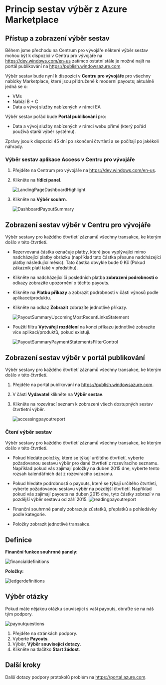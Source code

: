 <properties
   pageTitle="Princip vykazování výběr z Azure Marketplace | Microsoft Azure"
   description="Zjistěte, jak dělat revize jedí sestavy Výběr z Azure Marketplace."
   services="marketplace-publishing"
   documentationCenter="na"
   authors="v-jeana"
   manager="lakoch"
   editor=""/>

<tags
   ms.service="marketplace"
   ms.devlang="na"
   ms.topic="article"
   ms.tgt_pltfrm="na"
   ms.workload="na"
   ms.date="09/19/2016"
   ms.author="v-jeana; hascipio; v-dabosl"/>

# <a name="understand-your-azure-marketplace-payout-reports"></a>Princip sestav výběr z Azure Marketplace

## <a name="access-and-view-your-payout-reports"></a>Přístup a zobrazení výběr sestav

Během jsme přechodu na Centrum pro vývojáře některé výběr sestav mohou být k dispozici v Centru pro vývojáře na https://dev.windows.com/en-us zatímco ostatní stále je možné najít na portál publikování na https://publish.windowsazure.com.

Výběr sestav bude nyní k dispozici v **Centru pro vývojáře** pro všechny nabídky Marketplace, které jsou přidružené k moderní payouts; aktuálně jedná se o:
- VMs
- Nabízí B + C
- Data a vývoj služby nabízených v rámci EA

Výběr sestav pořád bude **Portál publikování** pro:
- Data a vývoj služby nabízených v rámci webu přímé (který pořád používá starší výběr systému).

Zprávy jsou k dispozici 45 dní po skončení čtvrtletí a se počítají po jakékoli náhrady.

### <a name="access-payout-reports-in-dev-center"></a>Výběr sestav aplikace Access v Centru pro vývojáře

1. Přejděte na Centrum pro vývojáře na https://dev.windows.com/en-us.
2. Klikněte na **řídicí panel**.

    ![LandingPageDashboardHighlight][1]

3. Klikněte na **Výběr souhrn**.

    ![DashboardPayoutSummary][2]


## <a name="view-your-payout-reports-in-dev-center"></a>Zobrazení sestav výběr v Centru pro vývojáře

Výběr sestavy pro každého čtvrtletí záznamů všechny transakce, ke kterým došlo v této čtvrtletí.

- Rezervovaná částka označuje platby, které jsou vyplývající mimo nadcházející platby obrázku (například tato částka přesune nadcházející platby následující měsíc).  Tato částka obvykle bude 0 Kč (Pokud zákazník platí také v předstihu).
- Klikněte na nadcházející či posledních platba **zobrazení podrobností o** odkazy zobrazíte upozornění o těchto payouts.
- Klikněte na **Platbu příkazy** a zobrazit podrobnosti v části výnosů podle aplikace/produktu.
- Klikněte na odkaz **Zobrazit** zobrazíte jednotlivé příkazy.

    ![PayoutSummaryUpcomingMostRecentLinksStatement][3]

- Použití filtru **Vytvářejí rozdělení** na konci příkazu jednotlivé zobrazíte více aplikací/produktů, pokud existují.

    ![PayoutSummaryPaymentStatementsFilterControl][4]



## <a name="view-your-payout-reports-in-publishing-portal"></a>Zobrazení sestav výběr v portál publikování
Výběr sestavy pro každého čtvrtletí záznamů všechny transakce, ke kterým došlo v této čtvrtletí.

1. Přejděte na portál publikování na https://publish.windowsazure.com.
2. V části **Vydavatel** klikněte na **Výběr sestav**.
3. Klikněte na rozevírací seznam k zobrazení všech dostupných sestav čtvrtletní výběr.

    ![accessingpayoutreport][5]


### <a name="read-your-payout-reports"></a>Čtení výběr sestav

Výběr sestavy pro každého čtvrtletí záznamů všechny transakce, ke kterým došlo v této čtvrtletí.

- Pokud hledáte položky, které se týkají určitého čtvrtletí, vyberte požadovanou sestavu výběr pro dané čtvrtletí z rozevíracího seznamu. Například pokud vás zajímají položky na duben 2015 dne, vyberte tento rozsah kalendářních dat z rozevíracího seznamu.
- Pokud hledáte podrobnosti o payouts, které se týkají určitého čtvrtletí, vyberte požadovanou sestavu výběr na pozdější čtvrtletí. Například pokud vás zajímají payouts na duben 2015 dne, tyto částky zobrazí v na pozdější výběr sestavu od září 2015.
![readingpayoutreport][6]

- Finanční souhrnné panely zobrazuje zůstatků, přeplatků a pohledávky podle kategorie.
- Položky zobrazit jednotlivé transakce.

## <a name="definitions"></a>Definice

**Finanční funkce souhrnné panely:**

![financialdefinitions][7]

**Položky:**

![ledgerdefinitions][8]

## <a name="payout-questions"></a>Výběr otázky

Pokud máte nějakou otázku související s vaší payouts, obraťte se na náš tým podpory.

![payoutquestions][9]

1. Přejděte na stránkách podpory.
2. Vyberte **Payouts**.
3. Výběr, **Výběr související dotazy**.
4. Klikněte na tlačítko **Start žádost**.

## <a name="next-steps"></a>Další kroky

Další dotazy podpory protokolů problém na <https://portal.azure.com>.

[1]: ./media/marketplace-publishing-report-payout/LandingPage-DashboardHighlight.png
[2]: ./media/marketplace-publishing-report-payout/Dashboard-PayoutSummary.png
[3]: ./media/marketplace-publishing-report-payout/PayoutSummary-UpcomingOrMostRecentPaymentLinksSingleStatementLink.png
[4]: ./media/marketplace-publishing-report-payout/PayoutSummary-PaymentStatements-SingleStatement-FilterControl.png
[5]: ./media/marketplace-publishing-report-payout/accessingpayoutreport.png
[6]: ./media/marketplace-publishing-report-payout/readingpayoutreport.png
[7]: ./media/marketplace-publishing-report-payout/financialdefinitions.png
[8]: ./media/marketplace-publishing-report-payout/ledgerdefinitions.png
[9]: ./media/marketplace-publishing-report-payout/payoutquestions.png
